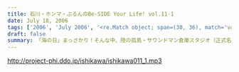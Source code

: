 ```yaml
---
title: 石川・ホンマ・ぶるんのBe-SIDE Your Life! vol.11-1
date: July 18, 2006
tags: ['2006', 'July 2006', '<re.Match object; span=(30, 36), match='vol.11'>']
draft: false
summary: 「海の日」まっさかり！そんな中、陸の孤島・サウンドマン倉庫スタジオ（正式名称：マンゴースタジオ）からお送りする、しこたま生ぬるいプログラム・ビーサイ。今週も男達の汗を感じる魂の放送をお届け。そんな、面々ですがそれなりにレジャー活動は送っておるようですよ。あっ！そしてそして「アゲアゲＴシャツプロジェクト」の詳細がやっとこそさ本編でも登場！！聴きのがせないっすよ！！NAMAE
---
```


http://project-phi.ddo.jp/ishikawa/ishikawa011_1.mp3
